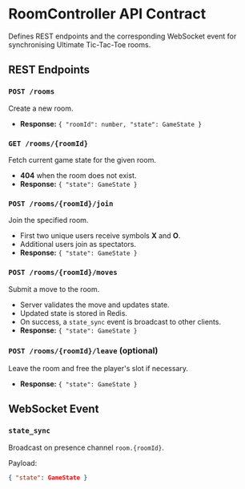 # RoomController API Contract

Defines REST endpoints and the corresponding WebSocket event for
synchronising Ultimate Tic-Tac-Toe rooms.

## REST Endpoints

### `POST /rooms`
Create a new room.
- **Response:** `{ "roomId": number, "state": GameState }`

### `GET /rooms/{roomId}`
Fetch current game state for the given room.
- **404** when the room does not exist.
- **Response:** `{ "state": GameState }`

### `POST /rooms/{roomId}/join`
Join the specified room.
- First two unique users receive symbols **X** and **O**.
- Additional users join as spectators.
- **Response:** `{ "state": GameState }`

### `POST /rooms/{roomId}/moves`
Submit a move to the room.
- Server validates the move and updates state.
- Updated state is stored in Redis.
- On success, a `state_sync` event is broadcast to other clients.
- **Response:** `{ "state": GameState }`

### `POST /rooms/{roomId}/leave` (optional)
Leave the room and free the player's slot if necessary.
- **Response:** `{ "state": GameState }`

## WebSocket Event

### `state_sync`
Broadcast on presence channel `room.{roomId}`.

Payload:
```json
{ "state": GameState }
```
